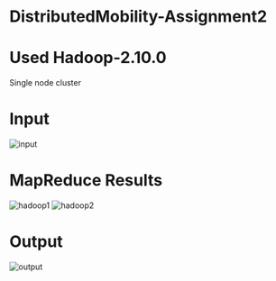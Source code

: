 # DistributedMobility-Assignment2

# Used Hadoop-2.10.0
Single node cluster

# Input
![input](https://user-images.githubusercontent.com/26603601/69598952-3af9f100-0fd9-11ea-8b6f-043a8f0e6e02.png)


# MapReduce Results
![hadoop1](https://user-images.githubusercontent.com/26603601/69598821-b27b5080-0fd8-11ea-866a-a126ce3c7b73.png)
![hadoop2](https://user-images.githubusercontent.com/26603601/69598822-b27b5080-0fd8-11ea-8b4a-68385f6ef06a.png)

# Output
![output](https://user-images.githubusercontent.com/26603601/69598923-1f8ee600-0fd9-11ea-98fc-a2a94f5e8567.png)

